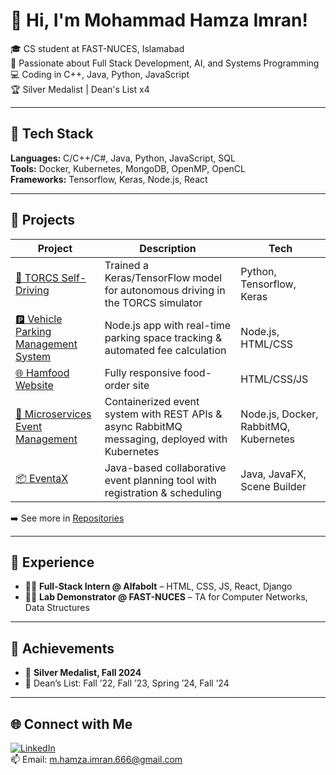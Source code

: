 # 👋 Hi, I'm Mohammad Hamza Imran!

🎓 CS student at FAST-NUCES, Islamabad  
🔭 Passionate about Full Stack Development, AI, and Systems Programming  
💻 Coding in C++, Java, Python, JavaScript  
🏆 Silver Medalist | Dean's List x4 

---

## 🔧 Tech Stack
**Languages:** C/C++/C#, Java, Python, JavaScript, SQL  
**Tools:** Docker, Kubernetes, MongoDB, OpenMP, OpenCL  
**Frameworks:** Tensorflow, Keras, Node.js, React

---

## 🚀 Projects

| Project | Description | Tech |
|--------|-------------|------|
| [🚗 TORCS Self-Driving](https://github.com/hamzaimran28/TORCS-Self-Driving-Model.git) | Trained a Keras/TensorFlow model for autonomous driving in the TORCS simulator | Python, Tensorflow, Keras |
| [🅿️ Vehicle Parking Management System](https://github.com/hamzaimran28/VPMS.git) | Node.js app with real-time parking space tracking & automated fee calculation | Node.js, HTML/CSS |
| [🌐 Hamfood Website](https://hamfood-hamza.netlify.app/) | Fully responsive food-order site | HTML/CSS/JS |
| [🔁 Microservices Event Management](https://github.com/hamzaimran28/Event-Booking-Microservices.git) | Containerized event system with REST APIs & async RabbitMQ messaging, deployed with Kubernetes | Node.js, Docker, RabbitMQ, Kubernetes |
| [📦 EventaX](https://github.com/hamzaimran28/EventaX.git) | Java-based collaborative event planning tool with registration & scheduling | Java, JavaFX, Scene Builder |

➡️ See more in [Repositories](https://github.com/your-username?tab=repositories)

---

## 🧠 Experience

- 🧑‍💻 **Full-Stack Intern @ Alfabolt** – HTML, CSS, JS, React, Django
- 🧑‍🏫 **Lab Demonstrator @ FAST-NUCES** – TA for Computer Networks, Data Structures

---

## 🏅 Achievements

- 🥈 **Silver Medalist, Fall 2024**
- 📜 Dean’s List: Fall ’22, Fall ’23, Spring ’24, Fall ’24

---

## 🌐 Connect with Me

[![LinkedIn](https://img.shields.io/badge/LinkedIn-blue?logo=linkedin&logoColor=white)](https://www.linkedin.com/in/hamza-imran-781682323)  
📫 Email: m.hamza.imran.666@gmail.com
